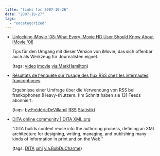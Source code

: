 ```yaml
---
title: "links for 2007-10-26"
date: "2007-10-27"
tags: 
  - "uncategorized"
---
```


- [Unlocking iMovie '08: What Every iMovie HD User Should Know About iMovie '08](http://imovie08.blogspot.com/2007/10/what-every-imovie-hd-user-should-know.html)
    
    Tips für den Umgang mit dieser Version von iMovie, das sich offenbar auch als Werkzeug für Journalisten eignet.
    
    (tags: [video](http://del.icio.us/heinzwittenbrink/video) [imovie](http://del.icio.us/heinzwittenbrink/imovie) [via:MarkHamilton](http://del.icio.us/heinzwittenbrink/via:MarkHamilton))
    
- [Résultats de l'enquête sur l'usage des flux RSS chez les internautes francophones](http://fredericdevillamil.com/resultats-de-lenquete-sur-lusage-des-flux-rss-chez-les-internautes-francophones)
    
    Ergebnisse einer Umfrage über die Verwendung von RSS bei frankophonen (Heavy-)Nutzern. (Im Schnitt haben sie 131 Feeds abonniert.
    
    (tags: [by:FrédéricDeVillamil](http://del.icio.us/heinzwittenbrink/par:FrédéricDeVillamil) [RSS](http://del.icio.us/heinzwittenbrink/RSS) [Statistik](http://del.icio.us/heinzwittenbrink/Statistik))
    
- [DITA online community | DITA XML.org](http://dita.xml.org/)
    
    "DITA builds content reuse into the authoring process, defining an XML architecture for designing, writing, managing, and publishing many kinds of information in print and on the Web."
    
    (tags: [DITA](http://del.icio.us/heinzwittenbrink/DITA) [xml](http://del.icio.us/heinzwittenbrink/xml) [via:BobDuCharme](http://del.icio.us/heinzwittenbrink/via:BobDuCharme))
